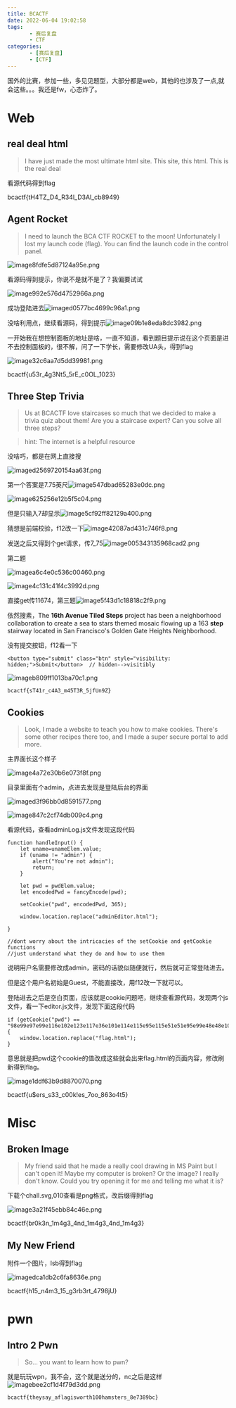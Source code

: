 ```yaml
---
title: BCACTF
date: 2022-06-04 19:02:58
tags: 
       - 赛后复盘
       - CTF
categories: 
       - [赛后复盘]
       - [CTF]
---
```

国外的比赛，参加一些，多见见题型，大部分都是web，其他的也涉及了一点,就会这些。。。我还是fw，心态炸了。

<!--more-->

# Web

## real deal html

> I have just made the most ultimate html site. This site, this html. This is the real deal

看源代码得到flag

bcactf{tH4TZ_D4_R34l_D3Al_cb8949}

## Agent Rocket

> I need to launch the BCA CTF ROCKET to the moon! Unfortunately I lost my launch code (flag). You can find the launch code in the control panel.

![image8fdfe5d87124a95e.png](https://z4a.net/images/2022/06/04/image8fdfe5d87124a95e.png)

看源码得到提示，你说不是就不是了？我偏要试试

![image992e576d4752966a.png](https://z4a.net/images/2022/06/04/image992e576d4752966a.png)

成功登陆进去![imaged0577bc4699c96a1.png](https://z4a.net/images/2022/06/04/imaged0577bc4699c96a1.png)

没啥利用点，继续看源码，得到提示![image09b1e8eda8dc3982.png](https://z4a.net/images/2022/06/04/image09b1e8eda8dc3982.png)

一开始我在想控制面板的地址是啥，一直不知道，看到题目提示说在这个页面是进不去控制面板的，很不解，问了一下学长，需要修改UA头，得到flag

![image32c6aa7d5dd39981.png](https://z4a.net/images/2022/06/04/image32c6aa7d5dd39981.png)

bcactf{u53r_4g3Nt5_5rE_c0OL_1023}

## Three Step Trivia

> Us at BCACTF love staircases so much that we decided to make a trivia quiz about them! Are you a staircase expert? Can you solve all three steps?

> hint: The internet is a helpful resource

没啥巧，都是在网上直接搜

![imaged2569720154aa63f.png](https://z4a.net/images/2022/06/10/imaged2569720154aa63f.png)

第一个答案是7.75英尺![image547dbad65283e0dc.png](https://z4a.net/images/2022/06/10/image547dbad65283e0dc.png)



![image625256e12b5f5c04.png](https://z4a.net/images/2022/06/10/image625256e12b5f5c04.png)

但是只输入7却显示![image5cf92ff82129a400.png](https://z4a.net/images/2022/06/10/image5cf92ff82129a400.png)

猜想是前端校验，f12改一下![image42087ad431c746f8.png](https://z4a.net/images/2022/06/10/image42087ad431c746f8.png)

发送之后又得到个get请求，传7_75![image005343135968cad2.png](https://z4a.net/images/2022/06/10/image005343135968cad2.png)

第二题

![imagea6c4e0c536c00460.png](https://z4a.net/images/2022/06/10/imagea6c4e0c536c00460.png)

![image4c131c41f4c3992d.png](https://z4a.net/images/2022/06/10/image4c131c41f4c3992d.png)

直接get传11674，第三题![image5f43d1c18818c2f9.png](https://z4a.net/images/2022/06/10/image5f43d1c18818c2f9.png)

依然搜素，The **16th Avenue Tiled Steps** project has been a neighborhood collaboration to create a sea to stars themed mosaic flowing up a 163 **step** stairway located in San Francisco's Golden Gate Heights Neighborhood. 

没有提交按钮，f12看一下

```
<button type="submit" class="btn" style="visibility: hidden;">Submit</button>  // hidden-->visitibly
```

![imageb809ff1013ba70c1.png](https://z4a.net/images/2022/06/10/imageb809ff1013ba70c1.png)

```
bcactf{sT41r_c4A3_m45T3R_5jfUn9Z}
```

## Cookies

> Look, I made a website to teach you how to make cookies. There's some other recipes there too, and I made a super secure portal to add more.

主界面长这个样子

![image4a72e30b6e073f8f.png](https://z4a.net/images/2022/06/04/image4a72e30b6e073f8f.png)

目录里面有个admin，点进去发现是登陆后台的界面

![imaged3f96bb0d8591577.png](https://z4a.net/images/2022/06/04/imaged3f96bb0d8591577.png)

![image847c2cf74db009c4.png](https://z4a.net/images/2022/06/04/image847c2cf74db009c4.png)

看源代码，查看adminLog.js文件发现这段代码

```
function handleInput() {
    let uname=unameElem.value;
    if (uname != "admin") {
        alert("You're not admin");
        return;
    }

    let pwd = pwdElem.value;
    let encodedPwd = fancyEncode(pwd);

    setCookie("pwd", encodedPwd, 365);

    window.location.replace("adminEditor.html");

}

//dont worry about the intricacies of the setCookie and getCookie functions
//just understand what they do and how to use them 
```

说明用户名需要修改成admin，密码的话貌似随便就行，然后就可正常登陆进去。

但是这个用户名初始是Guest，不能直接改，用f12改一下就可以。

登陆进去之后是空白页面，应该就是cookie问题吧，继续查看源代码，发现两个js文件，看一下editor.js文件，发现下面这段代码

```
if (getCookie("pwd") == "98e99e97e99e116e102e123e117e36e101e114e115e95e115e51e51e95e99e48e48e107e33e101e115e95e55e111e111e95e56e54e51e111e52e116e53e125e") {
    window.location.replace("flag.html");
}
```

意思就是把pwd这个cookie的值改成这些就会出来flag.html的页面内容，修改刷新得到flag。

![image1ddf63b9d8870070.png](https://z4a.net/images/2022/06/04/image1ddf63b9d8870070.png)

bcactf{u$ers_s33_c00k!es_7oo_863o4t5}

# Misc

## Broken Image

> My friend said that he made a really cool drawing in MS Paint but I can't open it! Maybe my computer is broken? Or the image? I really don't know. Could you try opening it for me and telling me what it is?

下载个chall.svg,010查看是png格式，改后缀得到flag

![image3a21f45ebb84c46e.png](https://z4a.net/images/2022/06/04/image3a21f45ebb84c46e.png)

bcactf{br0k3n_1m4g3_4nd_1m4g3_4nd_1m4g3}

## My New Friend

附件一个图片，lsb得到flag

![imagedca1db2c6fa8636e.png](https://z4a.net/images/2022/06/04/imagedca1db2c6fa8636e.png)

bcactf{h15_n4m3_15_g3rb3rt_4798jU}

# pwn

## Intro 2 Pwn

> So... you want to learn how to pwn?

就是玩玩wpn，我不会，这个就是送分的，nc之后是这样![imagebee2cf1d4f79d3dd.png](https://z4a.net/images/2022/06/10/imagebee2cf1d4f79d3dd.png)

```
bcactf{theysay_aflagisworth100hamsters_8e7389bc}
```

